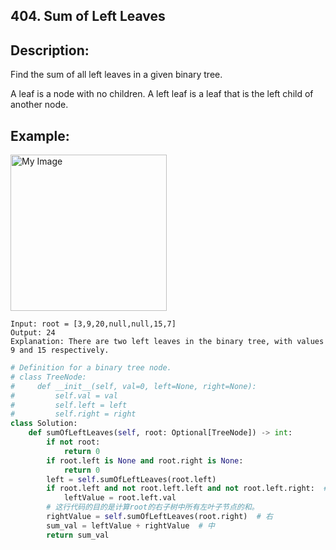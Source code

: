 ## 404. Sum of Left Leaves

## Description:
Find the sum of all left leaves in a given binary tree.

A leaf is a node with no children. A left leaf is a leaf that is the left child of another node.

## Example:
<img src="https://assets.leetcode.com/uploads/2021/04/08/leftsum-tree.jpg" alt="My Image" height="250" />


```
Input: root = [3,9,20,null,null,15,7]
Output: 24
Explanation: There are two left leaves in the binary tree, with values 9 and 15 respectively.
```

```py
# Definition for a binary tree node.
# class TreeNode:
#     def __init__(self, val=0, left=None, right=None):
#         self.val = val
#         self.left = left
#         self.right = right
class Solution:
    def sumOfLeftLeaves(self, root: Optional[TreeNode]) -> int:
        if not root:
            return 0
        if root.left is None and root.right is None:
            return 0
        left = self.sumOfLeftLeaves(root.left)
        if root.left and not root.left.left and not root.left.right:  # 左子树是左叶子的情况
            leftValue = root.left.val
        # 这行代码的目的是计算root的右子树中所有左叶子节点的和。
        rightValue = self.sumOfLeftLeaves(root.right)  # 右
        sum_val = leftValue + rightValue  # 中
        return sum_val


```